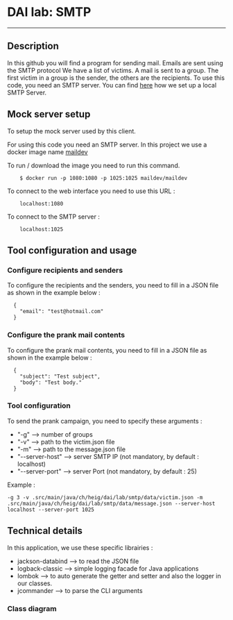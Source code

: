 # DAI lab: SMTP
***

## Description

In this github you will find a program for sending mail.
Emails are sent using the SMTP protocol
We have a list of victims.
A mail is sent to a group.
The first victim in a group is the sender, the others are the recipients.
To use this code, you need an SMTP server.
You can find [here](#mock-server-setup) how we set up a local SMTP Server.


## Mock server setup
To setup the mock server used by this client.

For using this code you need an SMTP server.
In this project we use a docker image name [maildev](https://github.com/maildev/maildev)

To run / download the image you need to run this command.
``` 
    $ docker run -p 1080:1080 -p 1025:1025 maildev/maildev
```

To connect to the web interface you need to use this URL :
```
    localhost:1080
```

To connect to the SMTP server :
```
    localhost:1025
```

## Tool configuration and usage
### Configure recipients and senders
To configure the recipients and the senders, you need to fill in a JSON file as shown in the example below :
```
  {
    "email": "test@hotmail.com"
  }
```
### Configure the prank mail contents
To configure the prank mail contents, you need to fill in a JSON file as shown in the example below :
```
  {
    "subject": "Test subject",
    "body": "Test body."
  }
```

### Tool configuration 
To send the prank campaign, you need to specify these arguments :
- "-g"            --> number of groups
- "-v"            --> path to the victim.json file
- "-m"            --> path to the message.json file
- "--server-host" --> server SMTP IP (not mandatory, by default : localhost)
- "--server-port" --> server Port (not mandatory, by default : 25)

Example :
```
-g 3 -v .src/main/java/ch/heig/dai/lab/smtp/data/victim.json -m .src/main/java/ch/heig/dai/lab/smtp/data/message.json --server-host localhost --server-port 1025
```

## Technical details
In this application, we use these specific librairies :
- jackson-databind --> to read the JSON file
- logback-classic --> simple logging facade for Java applications
- lombok --> to auto generate the getter and setter and also the logger in our classes.
- jcommander --> to parse the CLI arguments

### Class diagram
